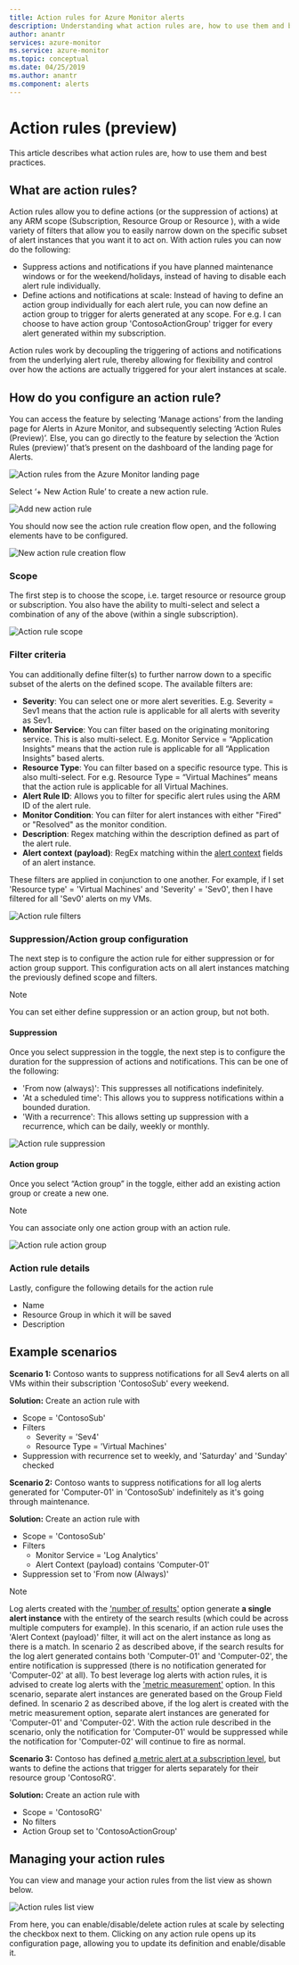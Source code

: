 ```yaml
---
title: Action rules for Azure Monitor alerts
description: Understanding what action rules are, how to use them and best practices
author: anantr
services: azure-monitor
ms.service: azure-monitor
ms.topic: conceptual
ms.date: 04/25/2019
ms.author: anantr
ms.component: alerts
---
```


# Action rules (preview)

This article describes what action rules are, how to use them and best practices.

## What are action rules?

Action rules allow you to define actions (or the suppression of actions) at any ARM scope (Subscription, Resource Group or Resource ), with a wide variety of filters that allow you to easily narrow down on the specific subset of alert instances that you want it to act on. With action rules you can now do the following:

* Suppress actions and notifications if you have planned maintenance windows or for the weekend/holidays, instead of having to disable each alert rule individually.
* Define actions and notifications at scale: Instead of having to define an action group individually for each alert rule, you can now define an action group to trigger for alerts generated at any scope. For e.g. I can choose to have action group 'ContosoActionGroup' trigger for every alert generated within my subscription.

Action rules work by decoupling the triggering of actions and notifications from the underlying alert rule, thereby allowing for flexibility and control over how the actions are actually triggered for your alert instances at scale.

## How do you configure an action rule?

You can access the feature by selecting ‘Manage actions’ from the landing page for Alerts in Azure Monitor, and subsequently selecting ‘Action Rules (Preview)’. Else, you can go directly to the feature by selection the ‘Action Rules (preview)’ that’s present on the dashboard of the landing page for Alerts.

![Action rules from the Azure Monitor landing page](media/alerts-action-rules/action-rules-landing-page.png)

Select ‘+ New Action Rule’ to create a new action rule.

![Add new action rule](media/alerts-action-rules/action-rules-new-rule.png)

You should now see the action rule creation flow open, and the following elements have to be configured.

![New action rule creation flow](media/alerts-action-rules/action-rules-new-rule-creation-flow.png)

### Scope

The first step is to choose the scope, i.e. target resource or resource group or subscription. You also have the ability to multi-select and select a combination of any of the above (within a single subscription). 

![Action rule scope](media/alerts-action-rules/action-rules-new-rule-creation-flow-scope.png)

### Filter criteria

You can additionally define filter(s) to further narrow down to a specific subset of the alerts on the defined scope. The available filters are: 

* **Severity**: You can select one or more alert severities. E.g. Severity = Sev1 means that the action rule is applicable for all alerts with severity as Sev1.
* **Monitor Service**: You can filter based on the originating monitoring service. This is also multi-select. E.g. Monitor Service = “Application Insights” means that the action rule is applicable for all “Application Insights” based alerts.
* **Resource Type**: You can filter based on a specific resource type. This is also multi-select. For e.g. Resource Type = “Virtual Machines” means that the action rule is applicable for all Virtual Machines.
* **Alert Rule ID**: Allows you to filter for specific alert rules using the ARM ID of the alert rule.
* **Monitor Condition**: You can filter for alert instances with either "Fired" or "Resolved" as the monitor condition.
* **Description**: Regex matching within the description defined as part of the alert rule.
* **Alert context (payload)**: RegEx matching within the [alert context](https://docs.microsoft.com/azure/azure-monitor/platform/alerts-common-schema-definitions#alert-context-fields) fields of an alert instance.

These filters are applied in conjunction to one another. For example, if I set 'Resource type' = 'Virtual Machines' and 'Severity' = 'Sev0', then I have filtered for all 'Sev0' alerts on my VMs. 

![Action rule filters](media/alerts-action-rules/action-rules-new-rule-creation-flow-filters.png)

### Suppression/Action group configuration

The next step is to configure the action rule for either suppression or for action group support. This configuration acts on all alert instances matching the previously defined scope and filters.

> [!NOTE]
> You can set either define suppression or an action group, but not both.

#### Suppression

Once you select suppression in the toggle, the next step is to configure the duration for the suppression of actions and notifications. This can be one of the following:
* 'From now (always)': This suppresses all notifications indefinitely.
* 'At a scheduled time': This allows you to suppress notifications within a bounded duration.
* 'With a recurrence': This allows setting up suppression with a recurrence, which can be daily, weekly or monthly.

![Action rule suppression](media/alerts-action-rules/action-rules-new-rule-creation-flow-suppression.png)

#### Action group

Once you select “Action group” in the toggle, either add an existing action group or create a new one. 

> [!NOTE]
> You can associate only one action group with an action rule.

![Action rule action group](media/alerts-action-rules/action-rules-new-rule-creation-flow-action-group.png)

### Action rule details

Lastly, configure the following details for the action rule
* Name
* Resource Group in which it will be saved
* Description 

## Example scenarios

**Scenario 1:** Contoso wants to suppress notifications for all Sev4 alerts on all VMs within their subscription 'ContosoSub' every weekend.

**Solution:** Create an action rule with
* Scope = 'ContosoSub'
* Filters
    * Severity = 'Sev4'
    * Resource Type = 'Virtual Machines'
* Suppression with recurrence set to weekly, and 'Saturday' and 'Sunday' checked

**Scenario 2:** Contoso wants to suppress notifications for all log alerts generated for 'Computer-01' in 'ContosoSub' indefinitely as it's going through maintenance.

**Solution:** Create an action rule with
* Scope = 'ContosoSub'
* Filters
    * Monitor Service = 'Log Analytics'
    * Alert Context (payload) contains 'Computer-01'
* Suppression set to 'From now (Always)'

> [!Note]
> Log alerts created with the ['number of results'](https://docs.microsoft.com/azure-monitor/platform/alerts-unified-log) option generate **a single alert instance** with the entirety of the search results (which could be across multiple computers for example). In this scenario, if an action rule uses the 'Alert Context (payload)' filter, it will act on the alert instance as long as there is a match. In scenario 2 as described above, if the search results for the log alert generated contains both 'Computer-01' and 'Computer-02', the entire notification is suppressed (there is no notification generated for 'Computer-02' at all). To best leverage log alerts with action rules, it is advised to create log alerts with the ['metric measurement'](https://docs.microsoft.com/azure-monitor/platform/alerts-unified-log) option. In this scenario, separate alert instances are generated based on the Group Field defined. In scenario 2 as described above, if the log alert is created with the metric measurement option, separate alert instances are generated for 'Computer-01' and 'Computer-02'. With the action rule described in the scenario, only the notification for 'Computer-01' would be suppressed while the notification for 'Computer-02' will continue to fire as normal.

**Scenario 3:** Contoso has defined [a metric alert at a subscription level](https://docs.microsoft.comazure/azure-monitor/platform/alerts-metric-overview#monitoring-at-scale-using-metric-alerts-in-azure-monitor), but wants to define the actions that trigger for alerts separately for their resource group 'ContosoRG'.

**Solution:** Create an action rule with
* Scope = 'ContosoRG'
* No filters
* Action Group set to 'ContosoActionGroup'

## Managing your action rules

You can view and manage your action rules from the list view as shown below.

![Action rules list view](media/alerts-action-rules/action-rules-list-view.png)

From here, you can enable/disable/delete action rules at scale by selecting the checkbox next to them. Clicking on any action rule opens up its configuration page, allowing you to update its definition and enable/disable it.

